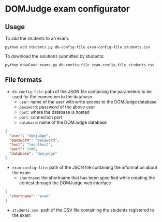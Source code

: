 # DOMJudge exam configurator
## Usage
To add the students to an exam:
```shell
python add_students.py db-config-file exam-config-file students.csv
```
To download the solutions submitted by students:
```shell
python download_exams.py db-config-file exam-config-file students.csv
```

## File formats

- `db-config-file`: path of the JSON file containing the parameters to be used for the connection to the database
  - `user`: name of the user with write access to the DOMJudge database
  - `password`: password of the above user
  - `host`: where the database is hosted
  - `port`: connection port
  - `database`: name of the DOMJudge database
```json
{
  "user": "domjudge",
  "password": "password",
  "host": "localhost",
  "port": 3306,
  "database": "domjudge"
}
```

- `exam-config-file`: path of the JSON file containing the information about the exam
  - `shortname`: the shortname that has been specified while creating the contest through the DOMJudge web interface
```json
{
  "shortname": "exam"
}
```

   - `students.csv`: path of the CSV file containing the students registered to the exam
